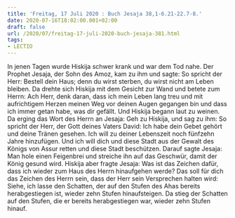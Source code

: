 ```yaml
---
title: 'Freitag, 17 Juli 2020 : Buch Jesaja 38,1-6.21-22.7-8.'
date: 2020-07-16T18:02:00.001+02:00
draft: false
url: /2020/07/freitag-17-juli-2020-buch-jesaja-381.html
tags: 
- LECTIO
---
```


In jenen Tagen wurde Hiskija schwer krank und war dem Tod nahe. Der Prophet Jesaja, der Sohn des Amoz, kam zu ihm und sagte: So spricht der Herr: Bestell dein Haus; denn du wirst sterben, du wirst nicht am Leben bleiben. Da drehte sich Hiskija mit dem Gesicht zur Wand und betete zum Herrn: Ach Herr, denk daran, dass ich mein Leben lang treu und mit aufrichtigem Herzen meinen Weg vor deinen Augen gegangen bin und dass ich immer getan habe, was dir gefällt. Und Hiskija begann laut zu weinen. Da erging das Wort des Herrn an Jesaja: Geh zu Hiskija, und sag zu ihm: So spricht der Herr, der Gott deines Vaters David: Ich habe dein Gebet gehört und deine Tränen gesehen. Ich will zu deiner Lebenszeit noch fünfzehn Jahre hinzufügen. Und ich will dich und diese Stadt aus der Gewalt des Königs von Assur retten und diese Stadt beschützen. Darauf sagte Jesaja: Man hole einen Feigenbrei und streiche ihn auf das Geschwür, damit der König gesund wird. Hiskija aber fragte Jesaja: Was ist das Zeichen dafür, dass ich wieder zum Haus des Herrn hinaufgehen werde? Das soll für dich das Zeichen des Herrn sein, dass der Herr sein Versprechen halten wird: Siehe, ich lasse den Schatten, der auf den Stufen des Ahas bereits herabgestiegen ist, wieder zehn Stufen hinaufsteigen. Da stieg der Schatten auf den Stufen, die er bereits herabgestiegen war, wieder zehn Stufen hinauf.